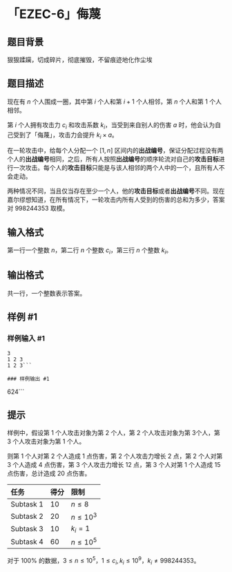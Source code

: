 # 「EZEC-6」侮蔑

## 题目背景

狠狠蹂躏，切成碎片，彻底摧毁，不留痕迹地化作尘埃

## 题目描述

现在有 $n$ 个人围成一圈，其中第 $i$ 个人和第 $i+1$ 个人相邻，第 $n$ 个人和第 $1$ 个人相邻。

第 $i$ 个人拥有攻击力 $c_i$ 和攻击系数 $k_i$，当受到来自别人的伤害 $a$ 时，他会认为自己受到了「侮蔑」，攻击力会提升 $k_i\times a$。

在一轮攻击中，给每个人分配一个 $[1, n]$ 区间内的**出战编号**，保证分配过程没有两个人的**出战编号**相同，之后，所有人按照**出战编号**的顺序轮流对自己的**攻击目标**进行一次攻击。每个人的**攻击目标**只能是与该人相邻的两个人中的一个，且所有人不会走动。

两种情况不同，当且仅当存在至少一个人，他的**攻击目标**或者**出战编号**不同。现在嘉尔缪想知道，在所有情况下，一轮攻击内所有人受到的伤害的总和为多少，答案对 $998244353$ 取模。

## 输入格式

第一行一个整数 $n$，第二行 $n$ 个整数 $c_i$，第三行 $n$ 个整数 $k_i$。

## 输出格式

共一行，一个整数表示答案。

## 样例 #1

### 样例输入 #1
```
3
1 2 3
1 2 3```

### 样例输出 #1

```
624```

## 提示

样例中，假设第 $1$ 个人攻击对象为第 $2$ 个人，第 $2$ 个人攻击对象为第 $3$个人，第 $3$ 个人攻击对象为第 $1$ 个人。

则第 $1$ 个人对第 $2$ 个人造成 $1$ 点伤害，第 $2$ 个人攻击力增长 $2$ 点，第 $2$ 个人对第 $3$ 个人造成 $4$ 点伤害，第 $3$ 个人攻击力增长 $12$ 点，第 $3$ 个人对第 $1$ 个人造成 $15$ 点伤害，总计造成 $20$ 点伤害。

|任务|得分|限制|
|:---|:---|:---|
|Subtask $1$|10|$n\leq 8$|
|Subtask $2$|20|$n\leq 10^3$|
|Subtask $3$|10|$k_i = 1$|
|Subtask $4$|60|$n\leq 10^5$|

对于 $100\%$ 的数据，$3\leq n\leq 10^5$，$1\leq c_i,k_i\leq 10^9$，$k_i\not= 998244353$。
